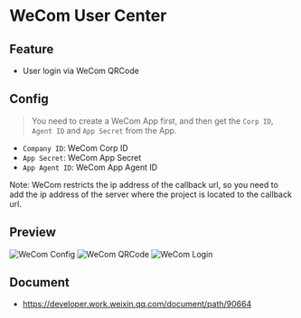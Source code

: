 # WeCom User Center
## Feature
- User login via WeCom QRCode

## Config
> You need to create a WeCom App first, and then get the `Corp ID`, `Agent ID` and `App Secret` from the App. 

- `Company ID`: WeCom Corp ID
- `App Secret`: WeCom App Secret
- `App Agent ID`: WeCom App Agent ID

Note: WeCom restricts the ip address of the callback url, so you need to add the ip address of the server where the project is located to the callback url.

## Preview
![WeCom Config](./docs/wecom-config.png)
![WeCom QRCode](./docs/wecom-qrcode.png)
![WeCom Login](./docs/wecom-login.png)

## Document
- https://developer.work.weixin.qq.com/document/path/90664